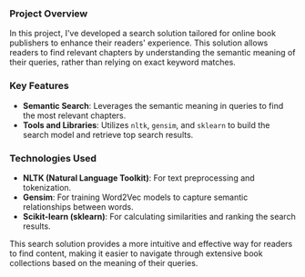 ### Project Overview

In this project, I've developed a search solution tailored for online book publishers to enhance their readers' experience. This solution allows readers to find relevant chapters by understanding the semantic meaning of their queries, rather than relying on exact keyword matches.

### Key Features

- **Semantic Search**: Leverages the semantic meaning in queries to find the most relevant chapters.
- **Tools and Libraries**: Utilizes `nltk`, `gensim`, and `sklearn` to build the search model and retrieve top search results.

### Technologies Used

- **NLTK (Natural Language Toolkit)**: For text preprocessing and tokenization.
- **Gensim**: For training Word2Vec models to capture semantic relationships between words.
- **Scikit-learn (sklearn)**: For calculating similarities and ranking the search results.

This search solution provides a more intuitive and effective way for readers to find content, making it easier to navigate through extensive book collections based on the meaning of their queries.
